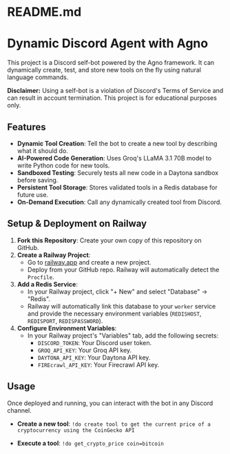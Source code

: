 # README.md
# Dynamic Discord Agent with Agno

This project is a Discord self-bot powered by the Agno framework. It can dynamically create, test, and store new tools on the fly using natural language commands.

**Disclaimer:** Using a self-bot is a violation of Discord's Terms of Service and can result in account termination. This project is for educational purposes only.

## Features

-   **Dynamic Tool Creation**: Tell the bot to create a new tool by describing what it should do.
-   **AI-Powered Code Generation**: Uses Groq's LLaMA 3.1 70B model to write Python code for new tools.
-   **Sandboxed Testing**: Securely tests all new code in a Daytona sandbox before saving.
-   **Persistent Tool Storage**: Stores validated tools in a Redis database for future use.
-   **On-Demand Execution**: Call any dynamically created tool from Discord.

## Setup & Deployment on Railway

1.  **Fork this Repository**: Create your own copy of this repository on GitHub.
2.  **Create a Railway Project**:
    -   Go to [railway.app](https://railway.app) and create a new project.
    -   Deploy from your GitHub repo. Railway will automatically detect the `Procfile`.
3.  **Add a Redis Service**:
    -   In your Railway project, click "+ New" and select "Database" -> "Redis".
    -   Railway will automatically link this database to your `worker` service and provide the necessary environment variables (`REDISHOST`, `REDISPORT`, `REDISPASSWORD`).
4.  **Configure Environment Variables**:
    -   In your Railway project's "Variables" tab, add the following secrets:
        -   `DISCORD_TOKEN`: Your Discord user token.
        -   `GROQ_API_KEY`: Your Groq API key.
        -   `DAYTONA_API_KEY`: Your Daytona API key.
        -   `FIREcrawl_API_KEY`: Your Firecrawl API key.

## Usage

Once deployed and running, you can interact with the bot in any Discord channel.

-   **Create a new tool**:
    `!do create tool to get the current price of a cryptocurrency using the CoinGecko API`

-   **Execute a tool**:
    `!do get_crypto_price coin=bitcoin`
